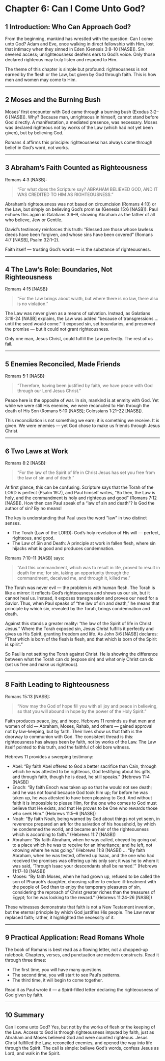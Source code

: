 # Chapter 6: Can I Come Unto God?

## 1 Introduction: Who Can Approach God?

From the beginning, mankind has wrestled with the question: Can I come unto God? Adam and Eve, once walking in direct fellowship with Him, lost that intimacy when they sinned in Eden (Genesis 3:8–10 [NASB]). Sin severed access; unrighteousness deafens ears to God’s voice. Only those declared righteous may truly listen and respond to Him.

The theme of this chapter is simple but profound: righteousness is not earned by the flesh or the Law, but given by God through faith. This is how men and women may come to Him.

---

## 2 Moses and the Burning Bush

Moses’ first encounter with God came through a burning bush (Exodus 3:2–6 [NASB]). Why? Because man, unrighteous in himself, cannot stand before God directly. A manifestation, a mediated presence, was necessary. Moses was declared righteous not by works of the Law (which had not yet been given), but by believing God.

Romans 4 affirms this principle: righteousness has always come through belief in God’s word, not works.

---

## 3 Abraham’s Faith Counted as Righteousness

Romans 4:3 [NASB]:
> “For what does the Scripture say? ABRAHAM BELIEVED GOD, AND IT WAS CREDITED TO HIM AS RIGHTEOUSNESS.”

Abraham’s righteousness was not based on circumcision (Romans 4:10) or the Law, but simply on believing God’s promise (Genesis 15:6 [NASB]). Paul echoes this again in Galatians 3:6–9, showing Abraham as the father of all who believe, Jew or Gentile.

David’s testimony reinforces this truth: “Blessed are those whose lawless deeds have been forgiven, and whose sins have been covered” (Romans 4:7 [NASB], Psalm 32:1–2).

Faith itself — trusting God’s words — is the substance of righteousness.

---

## 4 The Law’s Role: Boundaries, Not Righteousness

Romans 4:15 [NASB]:
> “For the Law brings about wrath, but where there is no law, there also is no violation.”

The Law was never given as a means of salvation. Instead, as Galatians 3:19-24 [NASB] explains, the Law was added “because of transgressions … until the seed would come.” It exposed sin, set boundaries, and preserved the promise — but it could not grant righteousness.

Only one man, Jesus Christ, could fulfill the Law perfectly. The rest of us fail.

---

## 5 Enemies Reconciled, Made Friends

Romans 5:1 [NASB]:
> “Therefore, having been justified by faith, we have peace with God through our Lord Jesus Christ.”

Peace here is the opposite of war. In sin, mankind is at enmity with God. Yet while we were still His enemies, we were reconciled to Him through the death of His Son (Romans 5:10 [NASB]; Colossians 1:21–22 [NASB]).

This reconciliation is not something we earn; it is something we receive. It is given. We were enemies — yet God chose to make us friends through Jesus Christ.

---

## 6 Two Laws at Work

Romans 8:2 [NASB]:
> “For the law of the Spirit of life in Christ Jesus has set you free from the law of sin and of death.”

At first glance, this can be confusing. Scripture says that the Torah of the LORD is perfect (Psalm 19:7), and Paul himself writes, “So then, the Law is holy, and the commandment is holy and righteous and good” (Romans 7:12 [NASB]). How then can Paul speak of a “law of sin and death”? Is God the author of sin? By no means!

The key is understanding that Paul uses the word "law" in two distinct senses.

* The Torah (Law of the LORD): God’s holy revelation of His will — perfect, righteous, and good.
* The Law of Sin and Death: A principle at work in fallen flesh, where sin hijacks what is good and produces condemnation.

Romans 7:10–11 [NASB] says:

> “And this commandment, which was to result in life, proved to result in death for me; for sin, taking an opportunity through the commandment, deceived me, and through it, killed me.”

The Torah was never evil — the problem is with human flesh. The Torah is like a mirror: it reflects God’s righteousness and shows us our sin, but it cannot heal us. Instead, it exposes transgression and proves our need for a Savior. Thus, when Paul speaks of “the law of sin and death,” he means that principle by which sin, revealed by the Torah, brings condemnation and death.

Against this stands a greater reality: “the law of the Spirit of life in Christ Jesus.” Where the Torah exposed sin, Jesus Christ fulfills it perfectly and gives us His Spirit, granting freedom and life. As John 3:6 [NASB] declares: “That which is born of the flesh is flesh, and that which is born of the Spirit is spirit.”

So Paul is not setting the Torah against Christ. He is showing the difference between what the Torah can do (expose sin) and what only Christ can do (set us free and make us righteous).

---

## 8 Faith Leading to Righteousness

Romans 15:13 [NASB]:
> “Now may the God of hope fill you with all joy and peace in believing, so that you will abound in hope by the power of the Holy Spirit.”

Faith produces peace, joy, and hope. Hebrews 11 reminds us that men and women of old — Abraham, Moses, Rahab, and others — gained approval not by law-keeping, but by faith. Their lives show us that faith is the doorway to communion with God. The consistent thread is this: righteousness has always been by faith, not by works of the Law. The Law itself pointed to this truth, and the faithful of old bore witness.

Hebrews 11 provides a sweeping testimony:
* Abel: “By faith Abel offered to God a better sacrifice than Cain, through which he was attested to be righteous, God testifying about his gifts, and through faith, though he is dead, he still speaks.” (Hebrews 11:4 [NASB])
* Enoch: “By faith Enoch was taken up so that he would not see death; and he was not found because God took him up; for before he was taken up, he was attested to have been pleasing to God. And without faith it is impossible to please Him, for the one who comes to God must believe that He exists, and that He proves to be One who rewards those who seek Him.” (Hebrews 11:5–6 [NASB])
* Noah: “By faith Noah, being warned by God about things not yet seen, in reverence prepared an ark for the salvation of his household, by which he condemned the world, and became an heir of the righteousness which is according to faith.” (Hebrews 11:7 [NASB])
* Abraham: “By faith Abraham, when he was called, obeyed by going out to a place which he was to receive for an inheritance; and he left, not knowing where he was going.” (Hebrews 11:8 [NASB]) … “By faith Abraham, when he was tested, offered up Isaac, and the one who had received the promises was offering up his only son; it was he to whom it was said, ‘Through Isaac your descendants shall be named.’” (Hebrews 11:17–18 [NASB])
* Moses: “By faith Moses, when he had grown up, refused to be called the son of Pharaoh’s daughter, choosing rather to endure ill-treatment with the people of God than to enjoy the temporary pleasures of sin, considering the reproach of Christ greater riches than the treasures of Egypt; for he was looking to the reward.” (Hebrews 11:24–26 [NASB])

These witnesses demonstrate that faith is not a New Testament invention, but the eternal principle by which God justifies His people. The Law never replaced faith; rather, it highlighted the necessity of it.

--- 

## 9 Practical Application: Read Romans Whole

The book of Romans is best read as a flowing letter, not a chopped-up rulebook. Chapters, verses, and punctuation are modern constructs. Read it through three times:

* The first time, you will have many questions.
* The second time, you will start to see Paul’s patterns.
* The third time, it will begin to come together.

Read it as Paul wrote it — a Spirit-filled letter declaring the righteousness of God given by faith.

---

## 10 Summary

Can I come unto God? Yes, but not by the works of flesh or the keeping of the Law. Access to God is through righteousness imputed by faith, just as Abraham and Moses believed God and were counted righteous. Jesus Christ fulfilled the Law, reconciled enemies, and opened the way into life through the Spirit. The call is simple: believe God’s words, confess Jesus as Lord, and walk in the Spirit.



